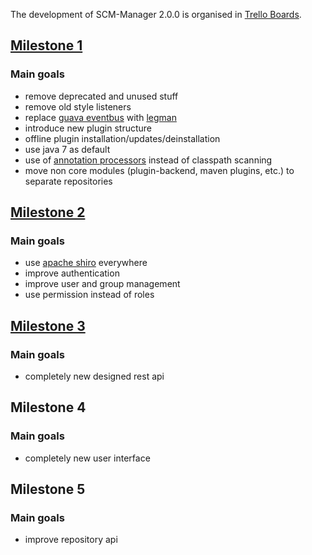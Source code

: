 The development of SCM-Manager 2.0.0 is organised in [Trello Boards](https://trello.com/scmmanager).

## [Milestone 1](https://trello.com/b/oit1MD92/scm-manager-2-0-0-milestone-1)

### Main goals
* remove deprecated and unused stuff
* remove old style listeners
* replace [guava eventbus](https://code.google.com/p/guava-libraries/wiki/EventBusExplained) with [legman](https://github.com/sdorra/legman)
* introduce new plugin structure
* offline plugin installation/updates/deinstallation
* use java 7 as default
* use of [annotation processors](http://docs.oracle.com/javase/7/docs/api/javax/annotation/processing/Processor.html) instead of classpath scanning
* move non core modules (plugin-backend, maven plugins, etc.) to separate repositories

## [Milestone 2](https://trello.com/b/Afb3hoJ9/scm-manager-2-0-0-milestone-2)

### Main goals
* use [apache shiro](http://shiro.apache.org/) everywhere
* improve authentication
* improve user and group management
* use permission instead of roles

## [Milestone 3](https://trello.com/b/eLvqTGGe/scm-manager-2-0-0-milestone-3)

### Main goals
* completely new designed rest api

## Milestone 4

### Main goals
* completely new user interface

## Milestone 5

### Main goals
* improve repository api
